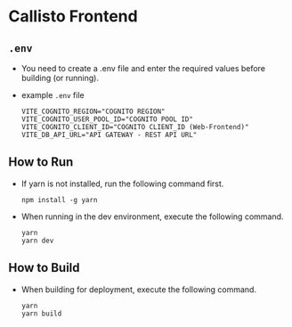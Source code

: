 # Callisto Frontend

## `.env`

- You need to create a .env file and enter the required values before building
  (or running).
- example `.env` file

  ```text
  VITE_COGNITO_REGION="COGNITO REGION"
  VITE_COGNITO_USER_POOL_ID="COGNITO POOL ID"
  VITE_COGNITO_CLIENT_ID="COGNITO CLIENT_ID (Web-Frontend)"
  VITE_DB_API_URL="API GATEWAY - REST API URL"
  ```

## How to Run

- If yarn is not installed, run the following command first.

  ```shell
  npm install -g yarn
  ```

- When running in the dev environment, execute the following command.

  ```shell
  yarn
  yarn dev
  ```

## How to Build

- When building for deployment, execute the following command.

  ```shell
  yarn
  yarn build
  ```
